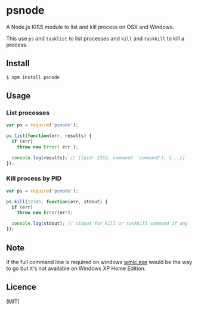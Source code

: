 psnode
======

A Node.js KISS module to list and kill process on OSX and Windows.

This use `ps` and `tasklist` to list processes and `kill` and `taskkill` to kill a process.

## Install

```bash
$ npm install psnode
```

## Usage

### List processes

```javascript
var ps = require('psnode');

ps.list(function(err, results) {
  if (err)
    throw new Error( err );

  console.log(results); // [{pid: 2352, command: 'command'}, {...}]
});
```

### Kill process by PID

```javascript
var ps = require('psnode');

ps.kill(12345, function(err, stdout) {
  if (err)
    throw new Error(err);

  console.log(stdout); // stdout for kill or taskkill command if any
});
```

## Note

If the full command line is required on windows [wmic.exe](http://ss64.com/nt/wmic.html) would be the way to go but it's not available on Windows XP Home Edition.

## Licence

(MIT)
